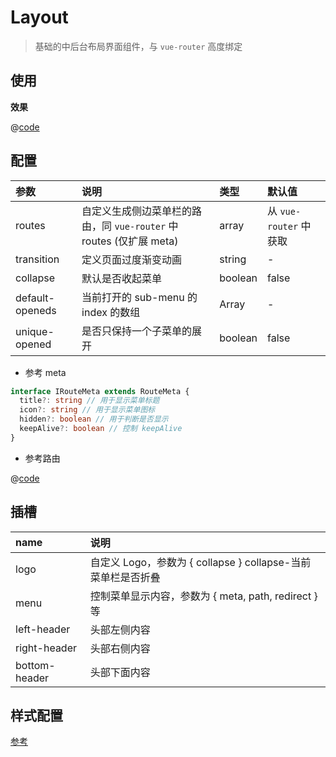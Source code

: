 # Layout

> 基础的中后台布局界面组件，与 `vue-router` 高度绑定

## 使用

**效果**

@[code](@/example/src/layout/Layout.vue)

## 配置

| 参数            | 说明                                                                | 类型    | 默认值                 |
| :-------------- | :------------------------------------------------------------------ | :------ | :--------------------- |
| routes          | 自定义生成侧边菜单栏的路由，同 `vue-router` 中 routes (仅扩展 meta) | array   | 从 `vue-router` 中获取 |
| transition      | 定义页面过度渐变动画                                                | string  | -                      |
| collapse        | 默认是否收起菜单                                                    | boolean | false                  |
| default-openeds | 当前打开的 sub-menu 的 index 的数组                                 | Array   | -                      |
| unique-opened   | 是否只保持一个子菜单的展开                                          | boolean | false                  |

- 参考 meta

```ts
interface IRouteMeta extends RouteMeta {
  title?: string // 用于显示菜单标题
  icon?: string // 用于显示菜单图标
  hidden?: boolean // 用于判断是否显示
  keepAlive?: boolean // 控制 keepAlive
}
```

- 参考路由

@[code](@/example/src/router/index.ts)

## 插槽

| name          | 说明                                                         |
| :------------ | :----------------------------------------------------------- |
| logo          | 自定义 Logo，参数为 { collapse } collapse-当前菜单栏是否折叠 |
| menu          | 控制菜单显示内容，参数为 { meta, path, redirect } 等         |
| left-header   | 头部左侧内容                                                 |
| right-header  | 头部右侧内容                                                 |
| bottom-header | 头部下面内容                                                 |

## 样式配置

[参考](../guide/theme#提供配置的参数)
